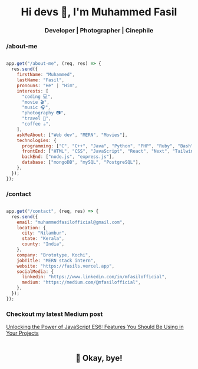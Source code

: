 <h1 align='center'>Hi devs 👋, I'm Muhammed Fasil</h1>
<h3 align="center">Developer | Photographer | Cinephile</h3>


### /about-me
```javascript

app.get("/about-me", (req, res) => {
  res.send({
    firstName: "Muhammed",
    lastName: "Fasil",
    pronouns: "He" | "Him",
    interests: [
      "coding 💻",
      "movie 🎬",
      "music 🎧",
      "photography 📷",
      "travel 🧳",
      "coffee ☕",
    ],
    askMeAbout: ["Web dev", "MERN", "Movies"],
    technologies: {
      programming: ["C", "C++", "Java", "Python", "PHP", "Ruby", "Bash"],
      frontEnd: ["HTML", "CSS", "JavaScript", "React", "Next", "Tailwind", "Bootstrap", "Framer Motion", "AOS"],
      backEnd: ["node.js", "express.js"],
      database: ["mongoDB", "mySQL", "PostgreSQL"],
    },
  });
});

```

### /contact
```javascript

app.get("/contact", (req, res) => {
  res.send({
    email: "muhammedfasilofficial@gmail.com",
    location: {
      city: "Nilambur",
      state: "Kerala",
      county: "India",
    },
    company: "Brototype, Kochi",
    jobTitle: "MERN stack intern",
    website: "https://fasils.vercel.app",
    socialMedia: {
      linkedin: "https://www.linkedin.com/in/mfasilofficial",
      medium: "https://medium.com/@mfasilofficial",
    },
  });
});

```

### Checkout my latest Medium post
[Unlocking the Power of JavaScript ES6: Features You Should Be Using in Your Projects](https://medium.com/@mfasilofficial/unlocking-the-power-of-javascript-es6-features-you-should-be-using-in-your-projects-d1d31562a87e)
<br><br>
<h2 align='center'>
  🏃 Okay, bye!
</h2>
